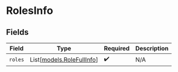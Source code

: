 # RolesInfo


## Fields

| Field                                                  | Type                                                   | Required                                               | Description                                            |
| ------------------------------------------------------ | ------------------------------------------------------ | ------------------------------------------------------ | ------------------------------------------------------ |
| `roles`                                                | List[[models.RoleFullInfo](../models/rolefullinfo.md)] | :heavy_check_mark:                                     | N/A                                                    |
